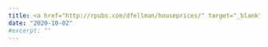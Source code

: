 ```yaml
---
title: <a href="http://rpubs.com/dfellman/houseprices/" target="_blank">Predicting house prices using machine learning</a>
date: "2020-10-02"
#excerpt: ""
---
```

